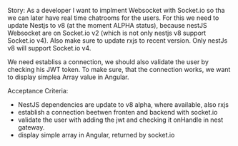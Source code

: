 Story:
As a developer I want to implment Websocket with Socket.io so tha we can later have real time  chatrooms for the users.
For this we need to update  Nestjs to v8 (at the moment ALPHA status), because nestJS Websocket are on Socket.io v2 (which is not only nestjs v8 support Socket.io v4). Also make sure to update rxjs to recent version.
Only nestJs v8 will support Socket.io v4.

We need establiss a connection, we should also validate the user by checking his JWT token. To make sure, that the connection works, we want to display simplea Array value in Angular.

Acceptance Criteria:
- NestJS dependencies are update to v8 alpha, where available, also rxjs
- establish a connection beetwen fronten and backend with socket.io
- validate the user with adding the jwt and checking it onHandle  in nest gateway.
- display simple array in Angular, returned by socket.io
